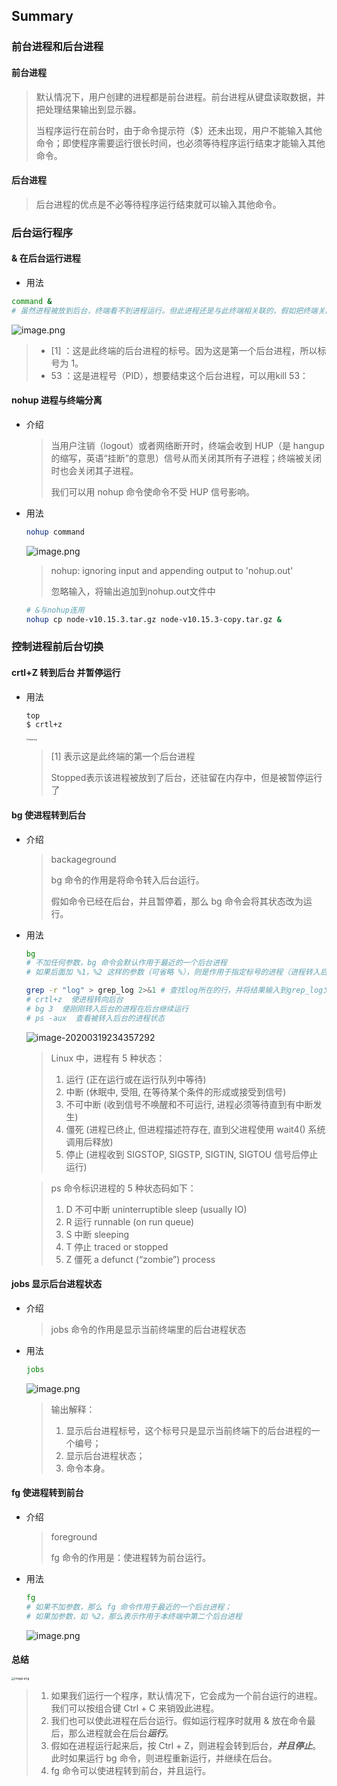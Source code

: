 ## Summary

### 前台进程和后台进程

#### 前台进程

> 默认情况下，用户创建的进程都是前台进程。前台进程从键盘读取数据，并把处理结果输出到显示器。
>
> 当程序运行在前台时，由于命令提示符（$）还未出现，用户不能输入其他命令；即使程序需要运行很长时间，也必须等待程序运行结束才能输入其他命令。

#### 后台进程

> 后台进程的优点是不必等待程序运行结束就可以输入其他命令。

### 后台运行程序

#### & 在后台运行进程

- 用法

```bash
command &
# 虽然进程被放到后台，终端看不到进程运行。但此进程还是与此终端相关联的，假如把终端关闭，那么这个进程也会结束。
```

![image.png](https://i.loli.net/2020/03/19/uMZQPHWdOq7Vykl.png)

> * [1] ：这是此终端的后台进程的标号。因为这是第一个后台进程，所以标号为 1。
> * 53 ：这是进程号（PID），想要结束这个后台进程，可以用kill 53：

#### nohup 进程与终端分离

- 介绍

  > 当用户注销（logout）或者网络断开时，终端会收到 HUP（是 hangup 的缩写，英语“挂断”的意思）信号从而关闭其所有子进程；终端被关闭时也会关闭其子进程。
  >
  > 我们可以用 nohup 命令使命令不受 HUP 信号影响。

- 用法

  ```bash
  nohup command
  ```

  ![image.png](https://i.loli.net/2020/03/19/qiDSMpHT3cXy8P5.png)

  > nohup: ignoring input and appending output to 'nohup.out'
  >
  > 忽略输入，将输出追加到nohup.out文件中

  ```bash
  # &与nohup连用
  nohup cp node-v10.15.3.tar.gz node-v10.15.3-copy.tar.gz &
  ```

  

### 控制进程前后台切换

#### crtl+Z 转到后台 并暂停运行

- 用法

  ```bash
  top
  $ crtl+z
  ```

  <img src="https://i.loli.net/2020/03/19/VDmcJSXBGPn4KLd.png" alt="image.png" style="zoom: 20%;" />

  > [1] 表示这是此终端的第一个后台进程
  >
  > Stopped表示该进程被放到了后台，还驻留在内存中，但是被暂停运行了

#### bg 使进程转到后台

- 介绍

  > backageground
  >
  > bg 命令的作用是将命令转入后台运行。
  >
  > 假如命令已经在后台，并且暂停着，那么 bg 命令会将其状态改为运行。

- 用法

  ```bash
  bg
  # 不加任何参数，bg 命令会默认作用于最近的一个后台进程
  # 如果后面加 %1，%2 这样的参数（可省略 %），则是作用于指定标号的进程（进程转入后台之后，会显示它在当前终端下的后台进程编号）。
  ```

  ```bash
  grep -r "log" > grep_log 2>&1 # 查找log所在的行，并将结果输入到grep_log文件中
  # crtl+z  使进程转向后台
  # bg 3  使刚刚转入后台的进程在后台继续运行
  # ps -aux  查看被转入后台的进程状态 
  ```

  ![image-20200319234357292](C:\Users\jiush\AppData\Roaming\Typora\typora-user-images\image-20200319234357292.png)

  > Linux 中，进程有 5 种状态：
  >
  > 1. 运行 (正在运行或在运行队列中等待)
  > 2. 中断 (休眠中, 受阻, 在等待某个条件的形成或接受到信号)
  > 3. 不可中断 (收到信号不唤醒和不可运行, 进程必须等待直到有中断发生)
  > 4. 僵死 (进程已终止, 但进程描述符存在, 直到父进程使用 wait4() 系统调用后释放)
  > 5. 停止 (进程收到 SIGSTOP, SIGSTP, SIGTIN, SIGTOU 信号后停止运行)

  

  > ps 命令标识进程的 5 种状态码如下：
  >
  > 1. D 不可中断 uninterruptible sleep (usually IO)
  > 2. R 运行 runnable (on run queue)
  > 3. S 中断 sleeping
  > 4. T 停止 traced or stopped
  > 5. Z 僵死 a defunct (“zombie”) process

#### jobs  显示后台进程状态

- 介绍

  > jobs 命令的作用是显示当前终端里的后台进程状态

- 用法

  ```bash
  jobs
  ```

  ![image.png](https://i.loli.net/2020/03/19/ZeFxz6kv8mTDrwq.png)

  > 输出解释：
  >
  > 1. 显示后台进程标号，这个标号只是显示当前终端下的后台进程的一个编号；
  > 2. 显示后台进程状态；
  > 3. 命令本身。

#### fg   使进程转到前台

- 介绍

  > foreground
  >
  > fg 命令的作用是：使进程转为前台运行。

- 用法

  ```bash
  fg
  # 如果不加参数，那么 fg 命令作用于最近的一个后台进程；
  # 如果加参数，如 %2，那么表示作用于本终端中第二个后台进程
  ```

  ![image.png](https://i.loli.net/2020/03/19/nc4Dbd5oHx6SiJu.png)

#### 总结

<img src="https://i.loli.net/2020/03/19/qRhS2utDkjMP7Kv.png" alt="image.png" style="zoom:33%;" />

> 1. 如果我们运行一个程序，默认情况下，它会成为一个前台运行的进程。我们可以按组合键 Ctrl + C 来销毁此进程。
> 2. 我们也可以使此进程在后台运行。假如运行程序时就用 & 放在命令最后，那么进程就会在后台***运行***。
> 3. 假如在进程运行起来后，按 Ctrl + Z，则进程会转到后台，***并且停止***。此时如果运行 bg 命令，则进程重新运行，并继续在后台。
> 4. fg 命令可以使进程转到前台，并且运行。